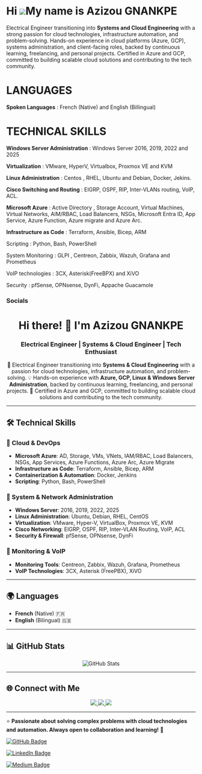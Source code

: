 Hi ![](https://user-images.githubusercontent.com/18350557/176309783-0785949b-9127-417c-8b55-ab5a4333674e.gif)My name is Azizou GNANKPE
======================================================================================================================================


Electrical Engineer transitioning into **Systems and Cloud Engineering** with a strong passion for cloud technologies, infrastructure automation, and problem-solving. Hands-on experience in cloud platforms (Azure, GCP), systems administration, and client-facing roles, backed by continuous learning, freelancing, and personal projects. Certified in Azure and GCP, committed to building scalable cloud solutions and contributing to the tech community.

# LANGUAGES 

**Spoken Languages** : French (Native) and English (Billingual)

# TECHNICAL SKILLS

**Windows Server Administration** : Windows Server 2016, 2019, 2022 and 2025

**Virtualization** : VMware, HyperV, Virtualbox, Proxmox VE and KVM

**Linux Administration** : Centos , RHEL, Ubuntu and Debian, Docker, Jekins.

**Cisco Switching and Routing** : EIGRP, OSPF, RIP, Inter-VLANs routing, VoIP, ACL.

**Microsoft Azure** : Active Directory , Storage Account, Virtual Machines, Virtual Networks, AIM/RBAC, Load Balancers, NSGs, Microsoft Entra ID, App Service, Azure Function, Azure migrate and Azure Arc.

**Infrastructure as Code** : Terraform, Ansible, Bicep, ARM

Scripting : Python, Bash, PowerShell



System Monitoring : GLPI , Centreon, Zabbix, Wazuh, Grafana and Prometheus

VoIP technologies : 3CX, Asterisk(FreeBPX) and XiVO

Security : pfSense, OPNsense, DynFi,  Appache Guacamole





  ### Socials<h1 align="center">Hi there! 👋 I'm Azizou GNANKPE</h1>
<h3 align="center">Electrical Engineer | Systems & Cloud Engineer | Tech Enthusiast</h3>

<p align="center">
🚀 Electrical Engineer transitioning into <strong>Systems & Cloud Engineering</strong> with a passion for cloud technologies, infrastructure automation, and problem-solving.  
💡 Hands-on experience with <strong>Azure, GCP, Linux & Windows Server Administration</strong>, backed by continuous learning, freelancing, and personal projects.  
📜 Certified in Azure and GCP, committed to building scalable cloud solutions and contributing to the tech community.
</p>

---

## 🛠️ Technical Skills 

### 🔹 Cloud & DevOps
- **Microsoft Azure**: AD, Storage, VMs, VNets, IAM/RBAC, Load Balancers, NSGs, App Services, Azure Functions, Azure Arc, Azure Migrate  
- **Infrastructure as Code**: Terraform, Ansible, Bicep, ARM  
- **Containerization & Automation**: Docker, Jenkins  
- **Scripting**: Python, Bash, PowerShell  

### 🔹 System & Network Administration
- **Windows Server**: 2016, 2019, 2022, 2025  
- **Linux Administration**: Ubuntu, Debian, RHEL, CentOS  
- **Virtualization**: VMware, Hyper-V, VirtualBox, Proxmox VE, KVM  
- **Cisco Networking**: EIGRP, OSPF, RIP, Inter-VLAN Routing, VoIP, ACL  
- **Security & Firewall**: pfSense, OPNsense, DynFi  

### 🔹 Monitoring & VoIP
- **Monitoring Tools**: Centreon, Zabbix, Wazuh, Grafana, Prometheus  
- **VoIP Technologies**: 3CX, Asterisk (FreePBX), XiVO  

---

## 🌍 Languages 
- **French** (Native) 🇫🇷  
- **English** (Bilingual) 🇬🇧  

---

## 📊 GitHub Stats

<p align="center">
  <img src="https://github-readme-stats.vercel.app/api?username=Curious4Tech&show_icons=true&theme=radical" alt="GitHub Stats" />
</p>

---

## 🌐 Connect with Me

<p align="center">
  <a href="https://github.com/Curious4Tech">
    <img src="https://img.shields.io/badge/GitHub-181717?style=for-the-badge&logo=github&logoColor=white" />
  </a>
  <a href="https://www.linkedin.com/in/azizou-gnankpe/">
    <img src="https://img.shields.io/badge/LinkedIn-0077B5?style=for-the-badge&logo=linkedin&logoColor=white" />
  </a>
  <a href="http://www.medium.com/Curious4Tech">
    <img src="https://img.shields.io/badge/Medium-12100E?style=for-the-badge&logo=medium&logoColor=white" />
  </a>
</p>

---

⭐ **Passionate about solving complex problems with cloud technologies and automation. Always open to collaboration and learning!** 🚀  

                  
                  
[![GitHub Badge](https://img.shields.io/badge/-Curious4Tech-181717?style=flat-square&logo=github&logoColor=white)](https://github.com/Curious4Tech)

                  
[![LinkedIn Badge](https://img.shields.io/badge/-LinkedIn%20Profile-blue?style=flat-square&logo=Linkedin&logoColor=white)](https://www.linkedin.com/in/azizou-gnankpe/)

                    
[![Medium Badge](https://img.shields.io/badge/-Curious4Tech-12100E?style=flat-square&logo=medium&logoColor=white)](http://www.medium.com/Curious4Tech)
                  
                  
